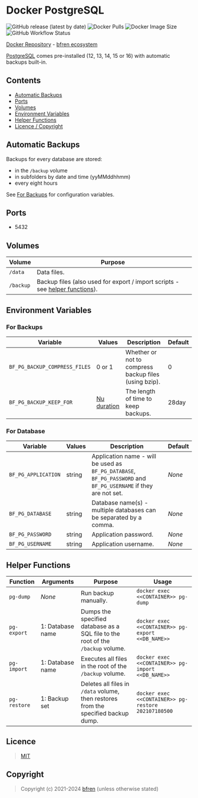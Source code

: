 # Docker PostgreSQL

![GitHub release (latest by date)](https://img.shields.io/github/v/release/bfren/docker-postgresql) ![Docker Pulls](https://img.shields.io/endpoint?url=https%3A%2F%2Fbfren.dev%2Fdocker%2Fpulls%2Fpostgresql) ![Docker Image Size](https://img.shields.io/endpoint?url=https%3A%2F%2Fbfren.dev%2Fdocker%2Fsize%2Fpostgresql) ![GitHub Workflow Status](https://img.shields.io/github/actions/workflow/status/bfren/docker-postgresql/dev.yml?branch=main)

[Docker Repository](https://hub.docker.com/r/bfren/postgresql) - [bfren ecosystem](https://github.com/bfren/docker)

[PostgreSQL](https://www.postgresql.org/) comes pre-installed (12, 13, 14, 15 or 16) with automatic backups built-in.

## Contents

* [Automatic Backups](#automatic-backups)
* [Ports](#ports)
* [Volumes](#volumes)
* [Environment Variables](#environment-variables)
* [Helper Functions](#helper-functions)
* [Licence / Copyright](#licence)

## Automatic Backups

Backups for every database are stored:

* in the `/backup` volume
* in subfolders by date and time (yyMMddhhmm)
* every eight hours

See [For Backups](#for-backups) for configuration variables.

## Ports

* 5432

## Volumes

| Volume    | Purpose                                                                                           |
| --------- | ------------------------------------------------------------------------------------------------- |
| `/data`   | Data files.                                                                                       |
| `/backup` | Backup files (also used for export / import scripts - see [helper functions](#helper-functions)). |

## Environment Variables

### For Backups

| Variable                      | Values                                                                    | Description                                           | Default   |
| ----------------------------- | ------------------------------------------------------------------------- | ----------------------------------------------------- | --------- |
| `BF_PG_BACKUP_COMPRESS_FILES` | 0 or 1                                                                    | Whether or not to compress backup files (using bzip). | 0         |
| `BF_PG_BACKUP_KEEP_FOR`       | [Nu duration](https://www.nushell.sh/book/types_of_data.html#durations)   | The length of time to keep backups.                   | 28day     |

### For Database

| Variable              | Values | Description                                                                                                      | Default   |
| --------------------- | ------ | ---------------------------------------------------------------------------------------------------------------- | --------- |
| `BF_PG_APPLICATION`   | string | Application name - will be used as `BF_PG_DATABASE`, `BF_PG_PASSWORD` and `BF_PG_USERNAME` if they are not set.  | *None*    |
| `BF_PG_DATABASE`      | string | Database name(s) - multiple databases can be separated by a comma.                                               | *None*    |
| `BF_PG_PASSWORD`      | string | Application password.                                                                                            | *None*    |
| `BF_PG_USERNAME`      | string | Application username.                                                                                            | *None*    |

## Helper Functions

| Function      | Arguments         | Purpose                                                                               | Usage                                                 |
| ------------- | ----------------- | ------------------------------------------------------------------------------------- | ----------------------------------------------------- |
| `pg-dump`     | *None*            | Run backup manually.                                                                  | `docker exec <<CONTAINER>> pg-dump`                   |
| `pg-export`   | 1: Database name  | Dumps the specified database as a SQL file to the root of the `/backup` volume.       | `docker exec <<CONTAINER>> pg-export <<DB_NAME>>`     |
| `pg-import`   | 1: Database name  | Executes all files in the root of the `/backup` volume.                               | `docker exec <<CONTAINER>> pg-import <<DB_NAME>>`     |
| `pg-restore`  | 1: Backup set     | Deletes all files in `/data` volume, then restores from the specified backup dump.    | `docker exec <<CONTAINER>> pg-restore 202107180500`   |

## Licence

> [MIT](https://mit.bfren.dev/2021)

## Copyright

> Copyright (c) 2021-2024 [bfren](https://bfren.dev) (unless otherwise stated)
